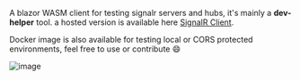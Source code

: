 A blazor WASM client for testing signalr servers and hubs, it's mainly a **dev-helper** tool. a hosted version is available here [SignalR Client](https://brave-pebble-025804403.2.azurestaticapps.net/).

Docker image is also available for testing local or CORS protected environments, feel free to use or contribute :smile:

![image](https://user-images.githubusercontent.com/36865821/221361355-3d2bcd78-ef75-47dd-9be3-a67c743968d6.png)
